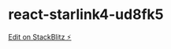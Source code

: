 # react-starlink4-ud8fk5

[Edit on StackBlitz ⚡️](https://stackblitz.com/edit/react-starlink4-ud8fk5)